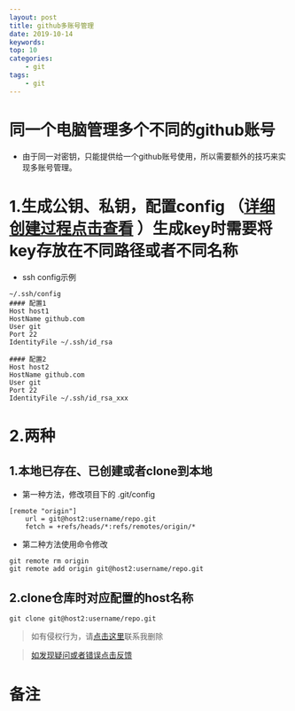 ```yaml
---
layout: post
title: github多账号管理
date: 2019-10-14
keywords: 
top: 10
categories: 
    - git
tags:
    - git
---
```

# 同一个电脑管理多个不同的github账号
- 由于同一对密钥，只能提供给一个github账号使用，所以需要额外的技巧来实现多账号管理。


# 1.生成公钥、私钥，配置config （[详细创建过程点击查看](/2018-04-11-SSH/) ）生成key时需要将key存放在不同路径或者不同名称
- ssh config示例
```
~/.ssh/config
#### 配置1
Host host1
HostName github.com
User git
Port 22
IdentityFile ~/.ssh/id_rsa

#### 配置2
Host host2
HostName github.com
User git
Port 22
IdentityFile ~/.ssh/id_rsa_xxx
```

# 2.两种
## 1.本地已存在、已创建或者clone到本地
- 第一种方法，修改项目下的 .git/config
```
[remote "origin"]
	url = git@host2:username/repo.git
	fetch = +refs/heads/*:refs/remotes/origin/*
```

- 第二种方法使用命令修改
```
git remote rm origin
git remote add origin git@host2:username/repo.git
```

## 2.clone仓库时对应配置的host名称
```
git clone git@host2:username/repo.git
```
>如有侵权行为，请[点击这里](https://github.com/mattmengCooper/MattMeng_hexo/issues)联系我删除

>[如发现疑问或者错误点击反馈](https://github.com/mattmengCooper/MattMeng_hexo/issues)

# 备注

